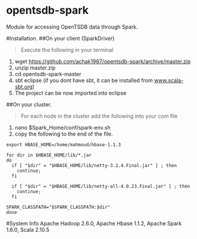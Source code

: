 opentsdb-spark
==============

Module for accessing OpenTSDB data through Spark.

#Installation.
##On your client (SparkDriver)
  >Execute the following in your terminal
  1. wget https://github.com/achak1987/opentsdb-spark/archive/master.zip
  2. unzip master.zip
  3. cd opentsdb-spark-master
  4. sbt eclipse (if you dont have sbt, it can be installed from www.scala-sbt.org)
  5. The project can be now imported into eclipse

##On your cluster.
  >For each node in the cluster add the following into your com file
  1. nano $Spark_Home/conf/spark-env.sh
  2. copy the following to the end of the file.
  
    export HBASE_HOME=/home/mahmoud/hbase-1.1.3

    for dir in $HBASE_HOME/lib/*.jar
    do
      if [ "$dir" = "$HBASE_HOME/lib/netty-3.2.4.Final.jar" ] ; then
        continue;
      fi

      if [ "$dir" = "$HBASE_HOME/lib/netty-all-4.0.23.Final.jar" ] ; then
        continue;
      fi

    SPARK_CLASSPATH="$SPARK_CLASSPATH:$dir"
    done

#System Info
  Apache Hadoop 2.6.0, Apache Hbase 1.1.2, Apache Spark 1.6.0, Scala 2.10.5



